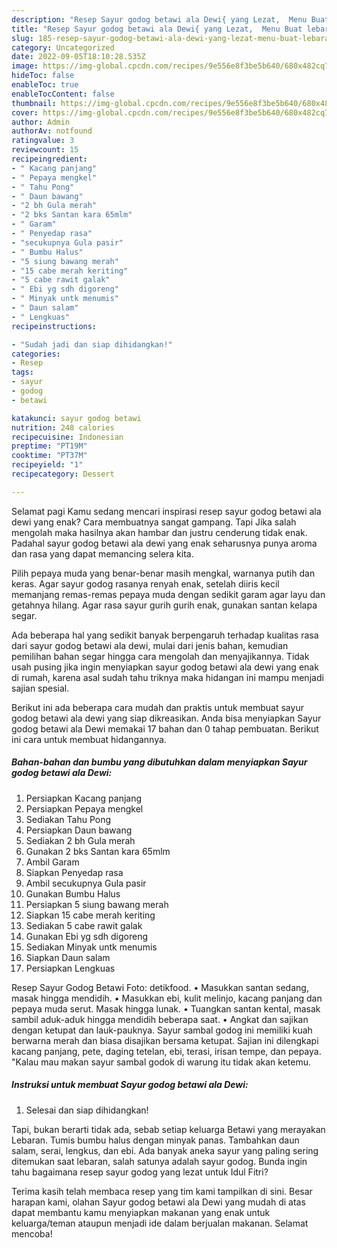 ```yaml
---
description: "Resep Sayur godog betawi ala Dewi{ yang Lezat,  Menu Buat lebaran"
title: "Resep Sayur godog betawi ala Dewi{ yang Lezat,  Menu Buat lebaran"
slug: 185-resep-sayur-godog-betawi-ala-dewi-yang-lezat-menu-buat-lebaran
category: Uncategorized
date: 2022-09-05T18:10:28.535Z
image: https://img-global.cpcdn.com/recipes/9e556e8f3be5b640/680x482cq70/sayur-godog-betawi-ala-dewi-foto-resep-utama.jpg
hideToc: false
enableToc: true
enableTocContent: false
thumbnail: https://img-global.cpcdn.com/recipes/9e556e8f3be5b640/680x482cq70/sayur-godog-betawi-ala-dewi-foto-resep-utama.jpg
cover: https://img-global.cpcdn.com/recipes/9e556e8f3be5b640/680x482cq70/sayur-godog-betawi-ala-dewi-foto-resep-utama.jpg
author: Admin
authorAv: notfound
ratingvalue: 3
reviewcount: 15
recipeingredient:
- " Kacang panjang"
- " Pepaya mengkel"
- " Tahu Pong"
- " Daun bawang"
- "2 bh Gula merah"
- "2 bks Santan kara 65mlm"
- " Garam"
- " Penyedap rasa"
- "secukupnya Gula pasir"
- " Bumbu Halus"
- "5 siung bawang merah"
- "15 cabe merah keriting"
- "5 cabe rawit galak"
- " Ebi yg sdh digoreng"
- " Minyak untk menumis"
- " Daun salam"
- " Lengkuas"
recipeinstructions:

- "Sudah jadi dan siap dihidangkan!"
categories:
- Resep
tags:
- sayur
- godog
- betawi

katakunci: sayur godog betawi 
nutrition: 248 calories
recipecuisine: Indonesian
preptime: "PT19M"
cooktime: "PT37M"
recipeyield: "1"
recipecategory: Dessert

---
```



Selamat pagi Kamu sedang mencari inspirasi resep sayur godog betawi ala dewi yang enak? Cara membuatnya sangat gampang. Tapi Jika salah mengolah maka hasilnya akan hambar dan justru cenderung tidak enak. Padahal sayur godog betawi ala dewi yang enak seharusnya punya aroma dan rasa yang dapat memancing selera kita.


Pilih pepaya muda yang benar-benar masih mengkal, warnanya putih dan keras. Agar sayur godog rasanya renyah enak, setelah diiris kecil memanjang remas-remas pepaya muda dengan sedikit garam agar layu dan getahnya hilang. Agar rasa sayur gurih gurih enak, gunakan santan kelapa segar.

Ada beberapa hal yang sedikit banyak berpengaruh terhadap kualitas rasa dari sayur godog betawi ala dewi, mulai dari jenis bahan, kemudian pemilihan bahan segar hingga cara mengolah dan menyajikannya. Tidak usah pusing jika ingin menyiapkan sayur godog betawi ala dewi yang enak di rumah, karena asal sudah tahu triknya maka hidangan ini mampu menjadi sajian spesial.


Berikut ini ada beberapa cara mudah dan praktis untuk membuat sayur godog betawi ala dewi yang siap dikreasikan. Anda bisa menyiapkan Sayur godog betawi ala Dewi memakai 17 bahan dan 0 tahap pembuatan. Berikut ini cara untuk membuat hidangannya.

<!--inarticleads1-->

##### Bahan-bahan dan bumbu yang dibutuhkan dalam menyiapkan Sayur godog betawi ala Dewi:

1. Persiapkan  Kacang panjang
1. Persiapkan  Pepaya mengkel
1. Sediakan  Tahu Pong
1. Persiapkan  Daun bawang
1. Sediakan 2 bh Gula merah
1. Gunakan 2 bks Santan kara 65mlm
1. Ambil  Garam
1. Siapkan  Penyedap rasa
1. Ambil secukupnya Gula pasir
1. Gunakan  Bumbu Halus
1. Persiapkan 5 siung bawang merah
1. Siapkan 15 cabe merah keriting
1. Sediakan 5 cabe rawit galak
1. Gunakan  Ebi yg sdh digoreng
1. Sediakan  Minyak untk menumis
1. Siapkan  Daun salam
1. Persiapkan  Lengkuas


Resep Sayur Godog Betawi Foto: detikfood. • Masukkan santan sedang, masak hingga mendidih. • Masukkan ebi, kulit melinjo, kacang panjang dan pepaya muda serut. Masak hingga lunak. • Tuangkan santan kental, masak sambil aduk-aduk hingga mendidih beberapa saat. • Angkat dan sajikan dengan ketupat dan lauk-pauknya. Sayur sambal godog ini memiliki kuah berwarna merah dan biasa disajikan bersama ketupat. Sajian ini dilengkapi kacang panjang, pete, daging tetelan, ebi, terasi, irisan tempe, dan pepaya. &#34;Kalau mau makan sayur sambal godok di warung itu tidak akan ketemu. 

<!--inarticleads2-->

##### Instruksi untuk membuat Sayur godog betawi ala Dewi:


1. Selesai dan siap dihidangkan!

Tapi, bukan berarti tidak ada, sebab setiap keluarga Betawi yang merayakan Lebaran. Tumis bumbu halus dengan minyak panas. Tambahkan daun salam, serai, lengkus, dan ebi. Ada banyak aneka sayur yang paling sering ditemukan saat lebaran, salah satunya adalah sayur godog. Bunda ingin tahu bagaimana resep sayur godog yang lezat untuk Idul Fitri? 

Terima kasih telah membaca resep yang tim kami tampilkan di sini. Besar harapan kami, olahan Sayur godog betawi ala Dewi yang mudah di atas dapat membantu kamu menyiapkan makanan yang enak untuk keluarga/teman ataupun menjadi ide dalam berjualan makanan. Selamat mencoba!

